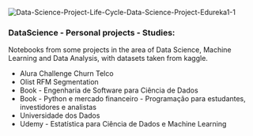 ![Data-Science-Project-Life-Cycle-Data-Science-Project-Edureka1-1](https://user-images.githubusercontent.com/64717231/233168607-5a6d854a-3911-4eef-8f33-825d2e79d905.png)


### DataScience - Personal projects - Studies:
Notebooks from some projects in the area of Data Science, Machine Learning and Data Analysis, with datasets taken from kaggle.

* Alura Challenge Churn Telco
* Olist RFM Segmentation
* Book - Engenharia de Software para Ciência de Dados
* Book - Python e mercado financeiro - Programação para estudantes, investidores e analistas
* Universidade dos Dados
* Udemy - Estatística para Ciência de Dados e Machine Learning



